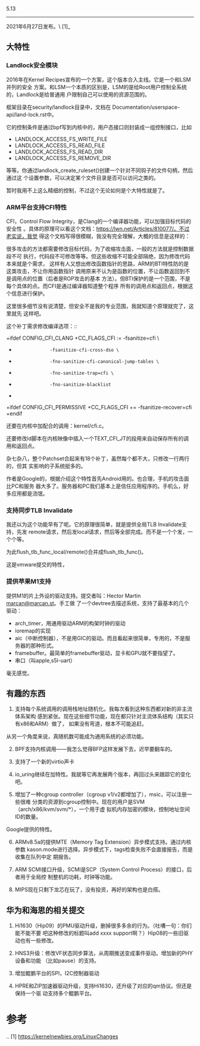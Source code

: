     
5.13
****
  
2021年6月27日发布。\ [1]_

## 大特性

### Landlock安全模块


2016年在Kernel Recipes宣布的一个方案，这个版本合入主线。它是一个和LSM并列的安全
方案。和LSM一个本质的区别是，LSM的是给Root用户控制全系统的，Landlock是给普通用
户限制自己可以使用的资源范围的。

框架目录在security/landlock目录中，文档在
Documentation/userspace-api/land-lock.rst中。

它的控制条件是通过bpf写到内核中的，用户态接口则封装成一组控制接口，比如

* LANDLOCK_ACCESS_FS_WRITE_FILE
* LANDLOCK_ACCESS_FS_READ_FILE
* LANDLOCK_ACCESS_FS_READ_DIR
* LANDLOCK_ACCESS_FS_REMOVE_DIR

等等。你通过landlock_create_ruleset()创建一个针对不同钩子的文件句柄，然后通过这
个设置参数，可以决定某个文件目录是否可以访问之类的。

暂时我用不上这么精细的控制，不过这个无论如何是个大特性就是了。

### ARM平台支持CFI特性


CFI，Control Flow Integrity，是Clang的一个编译器功能，可以加强目标代码的安全性
。具体的原理可以看这个文档：https://lwn.net/Articles/810077/。不过老实说，我觉
得这个文档写得很模糊，我没有完全理解，大概的信息是这样的：

很多攻击的方法都需要修改目标代码，为了收缩攻击面，一般的方法就是控制数据段不可
执行，代码段不可修改等等。但这些收缩不可能全部隔绝，因为修改代码本来就是个需求，
这样有人又想出修改函数指针的思路，ARM的BTI特性防的是这类攻击，不让你用函数指针
调用原来不认为是函数的位置，不让函数返回到不是调用点的位置（后者是ROP攻击的基本
方法）。但BTI保护的是一个范围，不是每个具体的点。而CFI是通过编译器知道整个程序
所有的调用点和返回点，根据这个信息进行保护。

这里很多细节没有说清楚，但安全不是我的专业范围，我就知道个原理就完了，这里就先
这样吧。

这个补丁需求修改编译选项：::

  +ifdef CONFIG_CFI_CLANG
  +CC_FLAGS_CFI   := -fsanitize=cfi \
  +                  -fsanitize-cfi-cross-dso \
  +                  -fno-sanitize-cfi-canonical-jump-tables \
  +                  -fno-sanitize-trap=cfi \
  +                  -fno-sanitize-blacklist
  +
  +ifdef CONFIG_CFI_PERMISSIVE
  +CC_FLAGS_CFI   += -fsanitize-recover=cfi
  +endif

还要在内核中加配合的调用：kernel/cfi.c。

还要修改ld脚本在内核映像中插入一个TEXT_CFI_JT的段用来自动保存所有的调用和返回点。

杂七杂八，整个Patchset合起来有18个补丁，虽然每个都不大，只修改一行两行的，但其
实影响的子系统挺多的。

作者是Google的，根据介绍这个特性首先Android用的。也合理，手机的攻击面比PC和服务
器大多了。服务器和PC我们基本上是信任应用程序的。手机么，好多应用都是流氓。

### 支持同步TLB Invalidate


我还以为这个功能早有了呢。它的原理很简单，就是提供全局TLB Invalidate支持，先发
remote请求，然后发local请求，然后等全部完成。而不是一个个发，一个个等。

为此flush_tlb_func_local/remote()合并成flush_tlb_func()。

这是vmware提交的特性，

### 提供苹果M1支持


提供M1的片上外设的驱动支持。提交者叫：Hector Martin <marcan@marcan.st>。手工做
了一个devtree去描述系统，支持了最基本的几个驱动：

* arch_timer，用通用驱动ARM的构架时钟的驱动
* ioremap的实现
* aic（中断控制器），不是用GIC的驱动。而且看起来很简单，专用的，不是服务器的那种形式。
* framebuffer。最简单的framebuffer驱动，显卡和GPU就不要指望了。
* 串口（叫apple,s5l-uart）

毫无感觉。
  
## 有趣的东西

1. 支持每个系统调用的调用栈地址随机化。我每次看到这种东西都对新的非主流体系架构
  感到紧张。现在这些细节功能，现在都只针对主流体系结构（其实只有x86和ARM）做了，
  如果没有弯道，根本不可能追赶。

  从另一个角度来说，真随机数可能成为通用系统的必须功能。

2. BPF支持内核调用——我怎么觉得BFP这样发展下去，迟早要翻车的。

3. 支持了一个新的virtio声卡

4. io_uring继续在加特性。我就等它再发展两个版本，再回过头来跟踪它的变化吧。

5. 增加了一种cgroup controller（cgroup v1/v2都增加了），msic，可以注册一些很难
  分类的资源到cgroup控制中。现在的用户是SVM（arch/x86/kvm/svm/\*），一个用于虚
  拟机内存加密的模块，控制地址空间ID的数量。

  Google提供的特性。

6. ARMv8.5a的提供MTE（Memory Tag Extension）异步模式支持。通过内核参数
  kason.mode进行选择。异步模式下，tags检查失败不会直接报告，而是收集在队列中定
  期报告。

7. ARM SCMI接口升级，SCMI是SCP（System Control Process）的接口，后者用于全局控
  制整机的功耗，时钟等功能。

8. MIPS现在只剩下龙芯在玩了，没有投资，再好的架构也是白搭。

## 华为和海思的相关提交

1. Hi1630（Hip09）的PMU驱动升级，删掉很多多余的行为。（吐嘈一句：你们能不能不要
  吧这种修改的标题叫add xxxx support啊？）Hip08的一些旧驱动也有一些修改。

2. HNS3升级：修改VF状态同步算法，从周期推送变成事件驱动。增加新的PHY设备和功能
  （比如pause）的支持。

3. 增加鲲鹏平台的SPI，I2C控制器驱动

4. HPRE和ZIP加速器驱动升级，支持Hi1630，还升级了对应的qm协议。但还是保持一个驱
  动支持多个鲲鹏平台。
  
参考
====
.. [1] https://kernelnewbies.org/LinuxChanges
